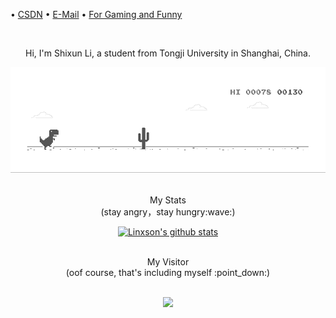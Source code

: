  • [CSDN](https://blog.csdn.net/NUX_A) • [E-Mail](mailto:linxson0510@gmai.com) • [For Gaming and Funny](https://github.com/Linxson)
<div align="center">
  <br>
  <p>Hi, I'm Shixun Li, a student from Tongji University in Shanghai, China.</p>
  <img src="https://github.com/Linxson/Linxson/blob/master/img/dino.gif" />
  <br>
  <br>
  <p>My Stats<br>
  (stay angry，stay hungry:wave:)<br></p>
  <a href="https://github.com/Linxson"><img src="https://github-readme-stats.vercel.app/api?username=Linxson&hide_border=true&show_icons=true" alt="Linxson's github stats"></a>
  <br>
  <br>
  <p>My Visitor<br>
  (oof course, that's including myself :point_down:)<br></p>
  <br>
  <img src="https://profile-counter.glitch.me/Linxson/count.svg" />
</div>


<!--

<p align="center">
  <a href="https://github.com/edisonlee55"><img src="https://github-readme-stats.vercel.app/api?username=Linxson&hide_border=true&show_icons=true" alt="edisonlee55's github stats"></a>
</p>

**Linxson/Linxson** is a ✨ _special_ ✨ repository because its `README.md` (this file) appears on your GitHub profile.

Here are some ideas to get you started:

- 🔭 I’m currently working on ...
- 🌱 I’m currently learning ...
- 👯 I’m looking to collaborate on ...
- 🤔 I’m looking for help with ...
- 💬 Ask me about ...
- 📫 How to reach me: ...
- 😄 Pronouns: ...
- ⚡ Fun fact: ...
-->
